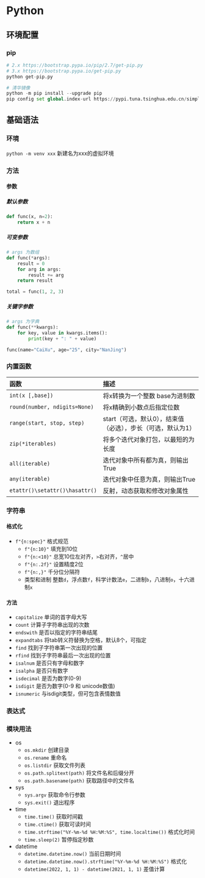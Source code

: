 

# Python
## 环境配置
### pip

```python
# 2.x https://bootstrap.pypa.io/pip/2.7/get-pip.py
# 3.x https://bootstrap.pypa.io/get-pip.py
python get-pip.py

# 清华镜像
python -m pip install --upgrade pip
pip config set global.index-url https://pypi.tuna.tsinghua.edu.cn/simple
```
## 基础语法
### 环境

`python -m venv xxx` 新建名为xxx的虚拟环境

### 方法

#### 参数
##### 默认参数
```python
def func(x, n=2):
    return x + n
```
##### 可变参数
```python
# args 为数组
def func(*args):
    result = 0
    for arg in args:
        result += arg
    return result

total = func(1, 2, 3)
```
##### 关键字参数
```python
# args 为字典
def func(**kwargs):
    for key, value in kwargs.items():
        print(key + ": " + value)

func(name="CaiXu", age="25", city="NanJing")
```

### 内置函数

| 函数             | 描述                                 |
| :--------------- | :-----------------------------       |
| `int(x [,base])` | 将x转换为一个整数 base为进制数         |
| `round(number, ndigits=None)` | 将x精确到小数点后指定位数 |
| `range(start, stop, step)` | start（可选，默认0），结束值（必选），步长（可选，默认为1） |
| `zip(*iterables)` | 将多个迭代对象打包，以最短的为长度 | 
| `all(iterable)` | 迭代对象中所有都为真，则输出True |
| `any(iterable)` | 迭代对象中任意为真，则输出True |
| `etattr()\setattr()\hasattr()` | 反射，动态获取和修改对象属性 |

### 字符串
#### 格式化  

- `f"{n:spec}"` 格式规范
  - `f"{n:10}"` 填充到10位
  - `f"{n:<10}"` 总宽10位左对齐，`>`右对齐，`^`居中
  - `f"{n:.2f}"` 设置精度2位
  - `f"{n:,}"`  千分位分隔符
  - 类型和进制 整数`d`，浮点数`f`，科学计数法`e`，二进制`b`，八进制`o`，十六进制`x`
#### 方法
- `capitalize` 单词的首字母大写
- `count` 计算子字符串出现的次数
- `endswith` 是否以指定的字符串结尾
- `expandtabs` 将tab转义符替换为空格，默认8个，可指定
- `find` 找到子字符串第一次出现的位置
- `rfind` 找到子字符串最后一次出现的位置
- `isalnum` 是否只有字母和数字
- `isalpha` 是否只有数字
- `isdecimal` 是否为数字(0-9)
- `isdigit` 是否为数字(0-9 和 unicode数值)
- `isnumeric` 与isdigit类型，但可包含表情数值

### 表达式


### 模块用法

- os
  - `os.mkdir` 创建目录
  - `os.rename` 重命名
  - `os.listdir` 获取文件列表
  - `os.path.splitext(path)` 将文件名和后缀分开
  - `os.path.basename(path)` 获取路径中的文件名
- sys
  - `sys.argv`  获取命令行参数
  - `sys.exit()`  退出程序
- time
  - `time.time()`  获取时间戳
  - `time.ctime()` 获取可读时间
  - `time.strftime("%Y-%m-%d %H:%M:%S", time.localtime())` 格式化时间
  - `time.sleep(2)` 暂停指定秒数
- datetime
  - `datetime.datetime.now()` 当前日期时间
  - `datetime.datetime.now().strftime("%Y-%m-%d %H:%M:%S")`  格式化
  - `datetime(2022, 1, 1) - datetime(2021, 1, 1)` 差值计算